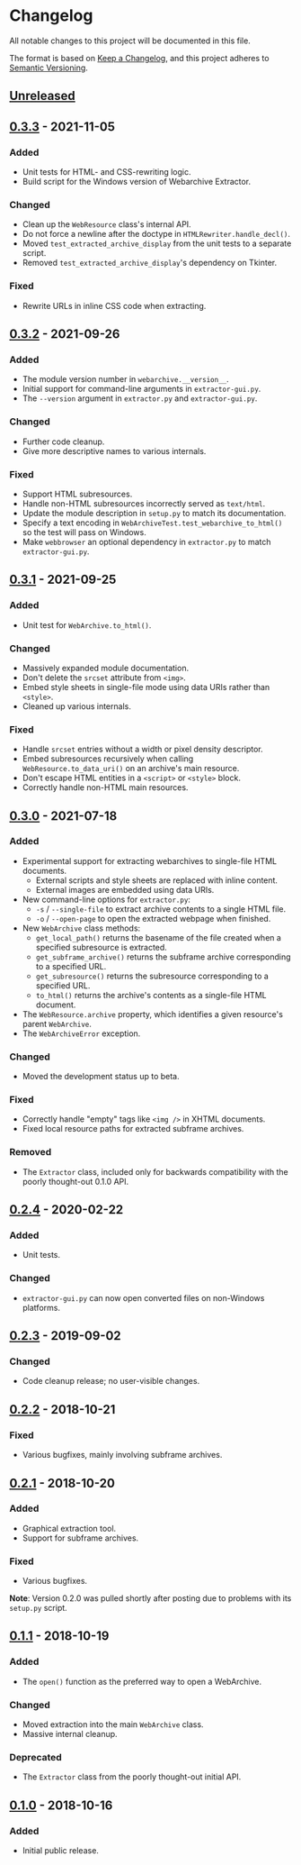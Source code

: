 # Changelog
All notable changes to this project will be documented in this file.

The format is based on [Keep a Changelog](https://keepachangelog.com/en/1.0.0/),
and this project adheres to [Semantic Versioning](https://semver.org/spec/v2.0.0.html).

## [Unreleased]

## [0.3.3] - 2021-11-05
### Added
* Unit tests for HTML- and CSS-rewriting logic.
* Build script for the Windows version of Webarchive Extractor.
### Changed
* Clean up the `WebResource` class's internal API.
* Do not force a newline after the doctype in `HTMLRewriter.handle_decl()`.
* Moved `test_extracted_archive_display` from the unit tests to a separate script.
* Removed `test_extracted_archive_display`'s dependency on Tkinter.
### Fixed
* Rewrite URLs in inline CSS code when extracting.

## [0.3.2] - 2021-09-26
### Added
* The module version number in `webarchive.__version__`.
* Initial support for command-line arguments in `extractor-gui.py`.
* The `--version` argument in `extractor.py` and `extractor-gui.py`.
### Changed
* Further code cleanup.
* Give more descriptive names to various internals.
### Fixed
* Support HTML subresources.
* Handle non-HTML subresources incorrectly served as `text/html`.
* Update the module description in `setup.py` to match its documentation.
* Specify a text encoding in `WebArchiveTest.test_webarchive_to_html()` so the test will pass on Windows.
* Make `webbrowser` an optional dependency in `extractor.py` to match `extractor-gui.py`.

## [0.3.1] - 2021-09-25
### Added
* Unit test for `WebArchive.to_html()`.
### Changed
* Massively expanded module documentation.
* Don't delete the `srcset` attribute from `<img>`.
* Embed style sheets in single-file mode using data URIs rather than `<style>`.
* Cleaned up various internals.
### Fixed
* Handle `srcset` entries without a width or pixel density descriptor.
* Embed subresources recursively when calling `WebResource.to_data_uri()` on an archive's main resource.
* Don't escape HTML entities in a `<script>` or `<style>` block.
* Correctly handle non-HTML main resources.

## [0.3.0] - 2021-07-18
### Added
* Experimental support for extracting webarchives to single-file HTML documents.
  * External scripts and style sheets are replaced with inline content.
  * External images are embedded using data URIs.
* New command-line options for `extractor.py`:
  * `-s` / `--single-file` to extract archive contents to a single HTML file.
  * `-o` / `--open-page` to open the extracted webpage when finished.
* New `WebArchive` class methods:
  * `get_local_path()` returns the basename of the file created when a specified subresource is extracted.
  * `get_subframe_archive()` returns the subframe archive corresponding to a specified URL.
  * `get_subresource()` returns the subresource corresponding to a specified URL.
  * `to_html()` returns the archive's contents as a single-file HTML document.
* The `WebResource.archive` property, which identifies a given resource's parent `WebArchive`.
* The `WebArchiveError` exception.
### Changed
* Moved the development status up to beta.
### Fixed
* Correctly handle "empty" tags like `<img />` in XHTML documents.
* Fixed local resource paths for extracted subframe archives.
### Removed
* The `Extractor` class, included only for backwards compatibility with the poorly thought-out 0.1.0 API.

## [0.2.4] - 2020-02-22
### Added
* Unit tests.
### Changed
* `extractor-gui.py` can now open converted files on non-Windows platforms.

## [0.2.3] - 2019-09-02
### Changed
* Code cleanup release; no user-visible changes.

## [0.2.2] - 2018-10-21
### Fixed
* Various bugfixes, mainly involving subframe archives.

## [0.2.1] - 2018-10-20
### Added
* Graphical extraction tool.
* Support for subframe archives.
### Fixed
* Various bugfixes.

**Note**: Version 0.2.0 was pulled shortly after posting due to problems with its `setup.py` script.

## [0.1.1] - 2018-10-19
### Added
* The `open()` function as the preferred way to open a WebArchive.
### Changed
* Moved extraction into the main `WebArchive` class.
* Massive internal cleanup.
### Deprecated
* The `Extractor` class from the poorly thought-out initial API.

## [0.1.0] - 2018-10-16
### Added
* Initial public release.

[Unreleased]: https://github.com/bmjcode/pywebarchive/compare/v0.3.3...HEAD
[0.3.3]: https://github.com/bmjcode/pywebarchive/compare/v0.3.2...v0.3.3
[0.3.2]: https://github.com/bmjcode/pywebarchive/compare/v0.3.1...v0.3.2
[0.3.1]: https://github.com/bmjcode/pywebarchive/compare/v0.3.0...v0.3.1
[0.3.0]: https://github.com/bmjcode/pywebarchive/compare/v0.2.4...v0.3.0
[0.2.4]: https://github.com/bmjcode/pywebarchive/compare/v0.2.3...v0.2.4
[0.2.3]: https://github.com/bmjcode/pywebarchive/compare/v0.2.2...v0.2.3
[0.2.2]: https://github.com/bmjcode/pywebarchive/compare/v0.2.1...v0.2.2
[0.2.1]: https://github.com/bmjcode/pywebarchive/compare/v0.1.1...v0.2.1
[0.1.1]: https://github.com/bmjcode/pywebarchive/compare/v0.1.0...v0.1.1
[0.1.0]: https://github.com/bmjcode/pywebarchive/releases/tag/v0.1.0
